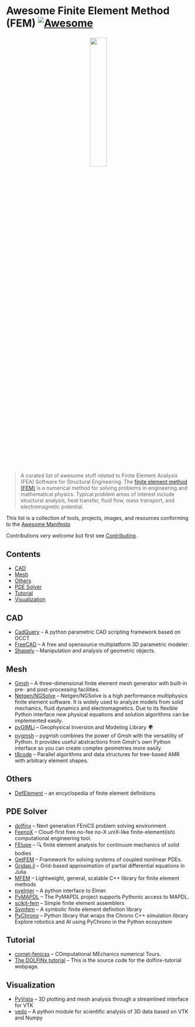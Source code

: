 # Awesome Finite Element Method (FEM) [![Awesome](https://cdn.rawgit.com/sindresorhus/awesome/d7305f38d29fed78fa85652e3a63e154dd8e8829/media/badge.svg)](https://github.com/sindresorhus/awesome)

<h3 align="center">
    <img src="https://upload.wikimedia.org/wikipedia/commons/4/4a/FAE_visualization.jpg" width="30%">
</h3>

> A curated list of awesome stuff related to Finite Element Analysis (FEA) Software for Structural Engineering.
> The [finite element method (FEM)](https://en.wikipedia.org/wiki/Finite_element_method) is a numerical method for solving problems in engineering and mathematical physics.
> Typical problem areas of interest include structural analysis, heat transfer, fluid flow, mass transport, and electromagnetic potential.

This list is a collection of tools, projects, images, and resources conforming to the [Awesome Manifesto](https://github.com/sindresorhus/awesome/blob/main/awesome.md)

Contributions _very welcome_ but first see [Contributing](CONTRIBUTING.md).

## Contents

<!-- START doctoc generated TOC please keep comment here to allow auto update -->
<!-- DON'T EDIT THIS SECTION, INSTEAD RE-RUN doctoc TO UPDATE -->

- [CAD](#cad)
- [Mesh](#mesh)
- [Others](#others)
- [PDE Solver](#pde-solver)
- [Tutorial](#tutorial)
- [Visualization](#visualization)

<!-- END doctoc generated TOC please keep comment here to allow auto update -->

## CAD

- [CadQuery](https://cadquery.readthedocs.io/en/latest/) – A python parametric CAD scripting framework based on OCCT
- [FreeCAD](https://www.freecad.org/) – A free and opensource multiplatform 3D parametric modeler.
- [Shapely](https://github.com/shapely/shapely) – Manipulation and analysis of geometric objects.

## Mesh

- [Gmsh](https://gitlab.onelab.info/gmsh/gmsh) – A three-dimensional finite element mesh generator with built-in pre- and post-processing facilities.
- [Netgen/NGSolve](https://ngsolve.org/) – Netgen/NGSolve is a high performance multiphysics finite element software. It is widely used to analyze models from solid mechanics, fluid dynamics and electromagnetics. Due to its flexible Python interface new physical equations and solution algorithms can be implemented easily.
- [pyGIMLi](https://github.com/gimli-org/gimli) – Geophysical Inversion and Modeling Library 🌍
- [pygmsh](https://github.com/nschloe/pygmsh) – pygmsh combines the power of Gmsh with the versatility of Python. It provides useful abstractions from Gmsh's own Python interface so you can create complex geometries more easily.
- [t8code](https://github.com/DLR-AMR/t8code) – Parallel algorithms and data structures for tree-based AMR with arbitrary element shapes.

## Others

- [DefElement](https://defelement.org/) – an encyclopedia of finite element definitions

## PDE Solver

- [dolfinx](https://github.com/FEniCS/dolfinx) – Next generation FEniCS problem solving environment
- [FeenoX](https://github.com/seamplex/feenox) – Cloud-first free no-fee no-X uniX-like finite-element(ish) computational engineering tool.
- [FElupe](https://felupe.readthedocs.io/en/latest/) – 🔍 finite element analysis for continuum mechanics of solid bodies
- [GetFEM](https://getfem.org) – Framework for solving systems of coupled nonlinear PDEs.
- [Gridap.jl](https://github.com/gridap/Gridap.jl) – Grid-based approximation of partial differential equations in Julia
- [MFEM](https://mfem.org/) – Lightweight, general, scalable C++ library for finite element methods
- [pyelmer](https://github.com/nemocrys/pyelmer) – A python interface to Elmer.
- [PyMAPDL](https://github.com/ansys/pymapdl) – The PyMAPDL project supports Pythonic access to MAPDL.
- [scikit-fem](https://scikit-fem.readthedocs.io/en/latest/) – Simple finite element assemblers
- [Symfem](https://symfem.readthedocs.io/en/latest/) – A symbolic finite element definition library
- [PyChrono](https://github.com/projectchrono/chrono) – Python library that wraps the Chrono C++ simulation library Explore robotics and AI using PyChrono in the Python ecosystem

## Tutorial

- [comet-fenicsx](https://bleyerj.github.io/comet-fenicsx/) – COmputational MEchanics numerical Tours.
- [The DOLFINx tutorial](https://github.com/jorgensd/dolfinx-tutorial) – This is the source code for the dolfinx-tutorial webpage.

## Visualization

- [PyVista](https://docs.pyvista.org/version/stable/) – 3D plotting and mesh analysis through a streamlined interface for VTK
- [vedo](https://github.com/marcomusy/vedo) – A python module for scientific analysis of 3D data based on VTK and Numpy
